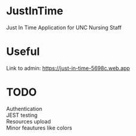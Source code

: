 # JustInTime
Just In Time Application for UNC Nursing Staff

# Useful
Link to admin: https://just-in-time-5698c.web.app

# TODO
Authentication <br>
JEST testing <br>
Resources upload <br>
Minor feautures like colors 
